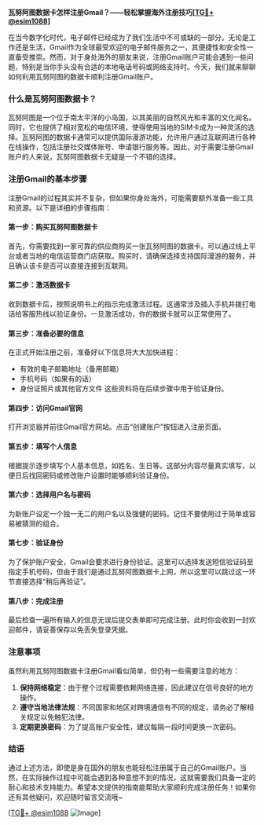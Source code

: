 **瓦努阿图数据卡怎样注册Gmail？——轻松掌握海外注册技巧[[TG💪+ @esim1088](https://t.me/s/esim1088)]**

在当今数字化时代，电子邮件已经成为了我们生活中不可或缺的一部分。无论是工作还是生活，Gmail作为全球最受欢迎的电子邮件服务之一，其便捷性和安全性一直备受推崇。然而，对于身处海外的朋友来说，注册Gmail账户可能会遇到一些问题，特别是当你手头没有合适的本地电话号码或网络支持时。今天，我们就来聊聊如何利用瓦努阿图的数据卡顺利注册Gmail账户。

### 什么是瓦努阿图数据卡？

瓦努阿图是一个位于南太平洋的小岛国，以其美丽的自然风光和丰富的文化闻名。同时，它也提供了相对宽松的电信环境，使得使用当地的SIM卡成为一种灵活的选择。瓦努阿图的数据卡通常可以提供国际漫游功能，允许用户通过互联网进行各种在线操作，包括注册社交媒体账号、申请银行服务等。因此，对于需要注册Gmail账户的人来说，瓦努阿图数据卡无疑是一个不错的选择。

### 注册Gmail的基本步骤

注册Gmail的过程其实并不复杂，但如果你身处海外，可能需要额外准备一些工具和资源。以下是详细的步骤指南：

#### 第一步：购买瓦努阿图数据卡

首先，你需要找到一家可靠的供应商购买一张瓦努阿图的数据卡。可以通过线上平台或者当地的电信运营商门店获取。购买时，请确保选择支持国际漫游的服务，并且确认该卡是否可以直接连接到互联网。

#### 第二步：激活数据卡

收到数据卡后，按照说明书上的指示完成激活过程。这通常涉及插入手机并拨打电话给客服热线以验证身份。一旦激活成功，你的数据卡就可以正常使用了。

#### 第三步：准备必要的信息

在正式开始注册之前，准备好以下信息将大大加快进程：
- 有效的电子邮箱地址（备用邮箱）
- 手机号码（如果有的话）
- 身份证照片或其他官方文件
这些资料将在后续步骤中用于验证身份。

#### 第四步：访问Gmail官网

打开浏览器并前往Gmail官方网站。点击“创建账户”按钮进入注册页面。

#### 第五步：填写个人信息

根据提示逐步填写个人基本信息，如姓名、生日等。这部分内容尽量真实填写，以便日后找回密码或修改账户设置时能够顺利验证身份。

#### 第六步：选择用户名与密码

为新账户设定一个独一无二的用户名以及强健的密码。记住不要使用过于简单或容易被猜测的组合。

#### 第七步：验证身份

为了保护账户安全，Gmail会要求进行身份验证。这里可以选择发送短信验证码至指定手机号码，但由于我们是通过瓦努阿图数据卡上网，所以这里可以跳过这一环节直接选择“稍后再验证”。

#### 第八步：完成注册

最后检查一遍所有输入的信息无误后提交表单即可完成注册。此时你会收到一封欢迎邮件，请妥善保存以免丢失登录凭据。

### 注意事项

虽然利用瓦努阿图数据卡注册Gmail看似简单，但仍有一些需要注意的地方：
1. **保持网络稳定**：由于整个过程需要依赖网络连接，因此建议在信号良好的地方操作。
2. **遵守当地法律法规**：不同国家和地区对跨境通信有不同的规定，请务必了解相关规定以免触犯法律。
3. **定期更换密码**：为了提高账户安全性，建议每隔一段时间更换一次密码。

### 结语

通过上述方法，即使是身在国外的朋友也能轻松注册属于自己的Gmail账户。当然，在实际操作过程中可能会遇到各种意想不到的情况，这就需要我们具备一定的耐心和技术支持能力。希望本文提供的指南能帮助大家顺利完成注册任务！如果你还有其他疑问，欢迎随时留言交流哦~ 

[[TG💪+ @esim1088](https://t.me/s/esim1088) ![Image](https://i.postimg.cc/4NQfJmqS/Snipaste-2025-05-13-00-14-12.png)]